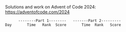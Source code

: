 Solutions and work on Advent of Code 2024:
https://adventofcode.com/2024

          --------Part 1--------   -------Part 2---------
    Day       Time   Rank  Score       Time  Rank   Score

